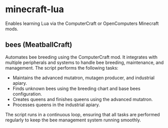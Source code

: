 # minecraft-lua

Enables learning Lua via the ComputerCraft or OpenComputers Minecraft mods.

## bees (MeatballCraft)

Automates bee breeding using the ComputerCraft mod. It integrates with multiple peripherals and systems to handle bee breeding, maintenance, and management. The script performs the following tasks:

- Maintains the advanced mutatron, mutagen producer, and industrial apiary.
- Finds unknown bees using the breeding chart and base bees configuration.
- Creates queens and finishes queens using the advanced mutatron.
- Processes queens in the industrial apiary.

The script runs in a continuous loop, ensuring that all tasks are performed regularly to keep the bee management system running smoothly.

